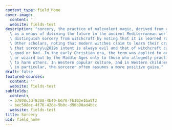 ```yaml
---
content_type: field_home
cover-image:
  content: ''
  website: fields-test
description: "sorcery, the practice of malevolent magic, derived from casting lots\
  \ as a means of divining the future in the ancient Mediterranean world. Some scholars\
  \ distinguish sorcery from witchcraft by noting that it is learned rather than intrinsic.\
  \ Other scholars, noting that modern witches claim to learn their craft, suggest\
  \ that sorcery\u2019s intent is always evil and that of witchcraft can be either\
  \ good or bad. In the early Christian era, the term was applied to any magician\
  \ or wizard but by the Middle Ages only to those who allegedly practiced magic intended\
  \ to harm others. In Western popular culture, and in Western children\u2019s literature\
  \ in particular, the sorcerer often assumes a more positive guise."
draft: false
featured-courses:
  content: ''
  website: fields-test
subfields:
  content:
  - b7808c3d-8380-4b49-b678-fb102e1ba8f2
  - bec508ec-4f76-426e-9b0c-d90b90ad4bcc
  website: fields-test
title: Sorcery
uid: field_home
---
```

